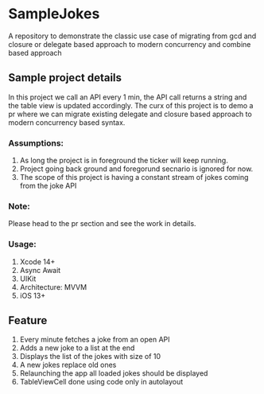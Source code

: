 # SampleJokes
A repository to demonstrate the classic use case of migrating from gcd and closure or delegate based approach to modern concurrency and combine based approach

## Sample project details
In this project we call an API every 1 min, the API call returns a string and the table view is updated accordingly. The curx of this project is to demo a pr where we can migrate existing delegate and closure based approach to modern concurrency based syntax.

### Assumptions:
1. As long the project is in foreground the ticker will keep running.
2. Project going back ground and foregorund secnario is ignored for now.
3. The scope of this project is having a constant stream of jokes coming from the joke API

### Note:
Please head to the pr section and see the work in details.

### Usage:
1. Xcode 14+
2. Async Await
3. UIKit
4. Architecture: MVVM
5. iOS 13+


## Feature
1. Every minute fetches a joke from an open API
2. Adds a new joke to a list at the end
3. Displays the list of the jokes with size of 10
4. A new jokes replace old ones
5. Relaunching the app all loaded jokes should be displayed
6. TableViewCell done using code only in autolayout